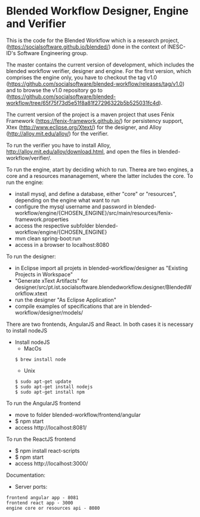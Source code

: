 # Blended Workflow Designer, Engine and Verifier

This is the code for the Blended Workflow which is a research project, (https://socialsoftware.github.io/blended/) done in the context of INESC-ID's Software Engineering group.

The master contains the current version of development, which includes the blended workflow  verifier, designer and engine. For the first version, which comprises the engine only, you have to checkout the tag v1.0 (https://github.com/socialsoftware/blended-workflow/releases/tag/v1.0) and to browse the v1.0 repository go to (https://github.com/socialsoftware/blended-workflow/tree/65f75f73d5e51f8a81f27296322b5b525031fc4d).

The current version of the project is a maven project that uses Fénix Framework (https://fenix-framework.github.io/) for persistency support, Xtex (http://www.eclipse.org/Xtext/) for the designer, and Alloy (http://alloy.mit.edu/alloy/) for the verifier.

To run the verifier you have to install Alloy, http://alloy.mit.edu/alloy/download.html, and open the files in blended-workflow/verifier/.

To run the engine, atart by deciding which to run. Therea are two engines, a core and a resources mananagement, where the latter includes the core. 
To run the engine: 
- install mysql, and define a database, either "core" or "resources", depending on the engine what want to run
- configure the mysql username and password in blended-workflow/engine/{CHOSEN_ENGINE}/src/main/resources/fenix-framework.properties
- access the respective subfolder blended-workflow/engine/{CHOSEN_ENGINE}
- mvn clean spring-boot:run
- access in a browser to localhost:8080

To run the designer:
- in Eclipse import all projets in blended-workflow/designer as "Existing Projects in Workspace"
- "Generate xText Artifacts" for designer/src/pt.ist.socialsoftware.blendedworkflow.designer/BlendedWorkflow.xtext
- run the designer "As Eclipse Application"
- compile examples of specifications that are in blended-workflow/designer/models/

There are two frontends, AngularJS and React. In both cases it is necessary to install nodeJS
- Install nodeJS
	- MacOs
	```
	$ brew install node
	```
	- Unix
	```
	$ sudo apt-get update
	$ sudo apt-get install nodejs
	$ sudo apt-get install npm
	```

To run the AngularJS frontend
- move to folder blended-workflow/frontend/angular
- $ npm start
- access http://localhost:8081/

To run the ReactJS frontend
- $ npm install react-scripts
- $ npm start
- access http://localhost:3000/

Documentation:
- Server ports:
```
frontend angular app - 8081
frontend react app - 3000
engine core or resources api - 8080
```
